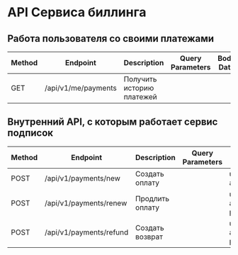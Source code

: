# API Сервиса биллинга

## Работа пользователя со своими платежами
| Method | Endpoint              | Description               | Query Parameters | Body Data |
|--------|-----------------------|---------------------------|------------------|-----------|
| GET    | /api/v1/me/payments   | Получить историю платежей |                  |           |

## Внутренний API, с которым работает сервис подписок
| Method | Endpoint                | Description     | Query Parameters | Body Data                                       |
|--------|-------------------------|-----------------|------------------|-------------------------------------------------|
| POST   | /api/v1/payments/new    | Создать оплату  |                  | user_id, description, amount                    |
| POST   | /api/v1/payments/renew  | Продлить оплату |                  | user_id, description, amount, payment_method_id |
| POST   | /api/v1/payments/refund | Создать возврат |                  | user_id, description, amount, payment_method_id |
